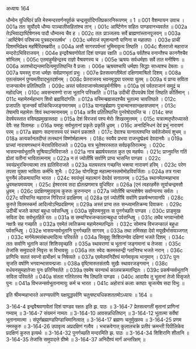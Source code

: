 अध्यायः 164

धौम्येन युधिष्ठिरं प्रति मेरुमन्दरवर्णनपूर्वकं चन्द्रसूर्यादिगतिप्रकारनिरूपणम् ॥ 1 ॥
001 वैशम्पायन उवाच ।
001a ततः सूर्योदये धौम्यः पाञ्चालीसहितांश्च तान् ।
001c आर्ष्टिणेन सहितः पाण्डवानभ्यवर्तत ॥
002a  तेऽभिवाद्यार्ष्टिषेणस्य पादौ धौम्यस्य चैव ह ।
002c ततः प्राञ्जलयः सर्वे ब्राह्मणांस्तानपूजयन् ॥
003a `आर्ष्टिषेणं परिष्वज्य पुत्रवद्भरतर्षभ' ।
003c धर्मराजं स्पृशन्पाणौ पाणिना स महातपाः ।
003e प्राचीं दिशमभिप्रेक्ष्य महर्षिरिदमब्रवीत् ॥
004a असौ सागरपर्यन्तां भूमिमावृत्य तिष्ठति ।
004c शैलराजो महाराज मन्दरोऽभिविराजयन् ।
004e इन्द्रवैश्रवणोपेतां दिशं पाण्डव रक्षति ॥
005a पर्वतैश्च वनान्तैश्च काननैश्चैव शोभितम् ।
005c एतमाहुर्महेन्द्रस्य राज्ञो वैश्रवणस्य च ।
005e ऋषयः सर्वधर्मज्ञाः सर्वे तात मनीषिणः ॥
006a अतश्चोद्यन्तमादित्यमुपतिष्ठन्ति वै प्रजाः ।
006e ऋषयश्चापि धर्मज्ञाः सिद्धाः साध्याश्च देवताः ॥
007a यमस्तु राजा धर्मज्ञः सर्वप्राणभृतां प्रभुः ।
007e प्रेतसत्वगतीमेतां दक्षिणामाश्रितो दिशम् ॥
008a एतत्संयमनं पुण्यमतीवाद्भुतदर्शनम् ।
008c प्रेतराजस्य भवनमृद्ध्या परमया युतम् ॥
009a यं प्राप्य सविता राजन्सत्येन प्रतितिष्ठति ।
009c अस्तं पर्वतराजानमेतमाहुर्मनीषिणः ॥
010a एवं पर्वतराजानं समुद्रं च महोदधिम् ।
010c अवसन्वरुणो राजा भूतानि परिरक्षति ॥
011a उदीचीं दीपयन्नेष दिशं तिष्ठति कीर्तिमान् ।
011c महामेरुर्महाभाग शिवो ब्रह्मविदांगतिः ॥
012a यस्मिन्ब्रह्मसदश्चैव भूतात्मा चावतिष्ठते ।
012c प्रजापतिः सृजन्सर्वं यत्किंचिज्जङ्गमागमम् ॥
013a यानाहुर्ब्रह्मणः पुत्रान्मानसान्दक्षसप्तमान् ।
013c तेषामपि महामेरुः शिवं स्थानमनामयम् ॥
014a अत्रैव प्रतितिष्ठन्ति पुनरेषोदयन्ति च ।
014c सप्त देवर्षयस्तात वसिष्ठप्रमुखास्तदा ॥
015a देशं विरजसं पश्य मेरोः शिखरमुत्तमम् ।
015c यत्रात्मतृप्तैरध्यास्ते देवैः सह पितामहः ॥
016a यमाहुः सर्वभूतानां प्रकृतेः प्रकृतिं ध्रुवम् ।
016c अनादिनिधनं देवं प्रभुं नारायणं परम् ॥
017a ब्रह्मणः सदनात्तस्य परं स्थानं प्रकाशते ।
017c देवाश्च यत्नात्पश्यन्ति सर्वतेजोमयं शुभम् ॥
018a अत्यर्कानलदीप्तं तत्स्थानं विष्णोर्महात्मनः ।
018c स्वयैव प्रभया राजन्दुष्प्रेक्ष्यं देवदानवैः ॥
019a प्राच्यां नारायणस्थानं मेरावतिविराजते ॥
020a यत्र भूतेश्वरस्तात सर्वप्रकृतिरात्मभूः ।
020c भासयन्सर्वभूतानि सुश्रियाऽभिविराजते ॥
021a नात्र ब्रह्मर्षयस्तात कुत एव महर्षयः ।
021c प्राप्नुवन्ति गतिं ह्येतां यतीनां भावितात्मनाम् ॥
022a न तं ज्योतींषि सर्वाणि प्राप्य भासन्ति पाण्डव ।
022c स्वयंप्रभुरचिन्त्यात्मा तत्र ह्यतिविराजते ॥
023a यतयस्तत्र गच्छन्ति भक्त्या नारायणं हरिम् ।
023c परेण तपसा युक्ता भाविताः कर्मभिः शुभैः ।
023e योगसिद्धा महात्मानस्तमोमोहविवर्जिताः ॥
024a तत्र गत्वा पुनर्नेमं लोकमायान्ति भारत ।
024c स्वयंभुवं महात्मानं देवदेवं सनातनम् ॥
025a स्थानमेतन्महाभाव ध्रुवमक्षयमव्ययम् ।
025c ईश्वरस्य सदा ह्येतत्प्रणमात्र युधिष्ठिर ॥
026a [एनं त्वहरहर्मेरुं सूर्याचन्द्रमसौ ध्रुवम् ।
026c प्रदक्षिणमुपावृत्य कुरुतः कुरुनन्दन ॥
027a ज्योतींषि चाप्यशेषेण सर्वाण्यनघ सर्वतः ।
027c परियान्ति महाराज गिरिराजं प्रदक्षिणम् ॥]
028a एतं ज्योतींषि सर्वाणि प्रकर्षन्भगवानपि ।
028c कुरुते वितमस्कर्मा आदित्योऽभिप्रदक्षिणम् ॥
029a अस्तं प्राप्य ततः सन्ध्यामतिक्रम्य दिवाकरः ।
029c उदीचीं भजते काष्ठां बहुधा पर्वसन्धिषु ॥
030a सुमेरुमनुवृत्तः स पुनर्गच्छति पाण्डव ।
030c प्राङ्मुखः सविता देवः सर्वभूतहिते रतः ॥
031a स सम्यग्विभजन्कालान्बहुधा पर्वसन्धिषु ।
031c तथैव भगवान्सोमो नक्षत्रैः सह गच्छति ॥
032a एवमेतं त्वतिक्रम्य महामेरुमतन्द्रितः ।
032c सोमश्च विभजन्कालं बहुधा पर्वसन्धिषु ।
032e भासयन्सर्वभूतानि पुनर्गच्छति सागरम् ॥
033a तथा तमिस्रहा देवो मयूखैर्भासयञ्जगत् ।
033c मार्गमेतमसंबाधमादित्यः परिवर्तते ॥
034a सिसृक्षुः शिशिराण्येव दक्षिणां भजते दिशम् ।
034c ततः सर्वाणि भूतानि कालं शिशिरमृच्छति ॥
035a स्थावराणां च भूतानां जङ्गमानां च तेजसा ।
035c तेजांसि समुपादत्ते निवृत्तः स विभावसुः ॥
036a ततः स्वेदः क्लमस्तन्द्री ग्लानिश्च भजते नरान् ।
036c प्राणिभिः सततं स्वप्नो ह्यभीक्ष्णं च निषेव्यते ॥
037a एवमेतमनिर्देश्यं मार्गमावृत्य भानुमान् ।
037c पुनः सृजति वर्षाणि भगवान्भासयन्प्रजाः ॥
038a वृष्टिमारुतसंतापैः सुखैः स्थावरजङ्गमान् ।
038c वर्धयनसुमहातेजाः पुनः प्रतिनिवर्तते ॥
039a एवमेष चरन्पार्थ कालचक्रमतन्द्रितः ।
039c प्रकर्षन्सर्वभूतानि सविता परिवर्तते ॥
040a संतता गतिरेतस्य नैष तिष्ठति पाण्डव ।
040c आदायैव तु भूतानां तेजो विसृजते पुनः ॥
041a विभजन्सर्वभूतानामायुः कर्म च भारत ।
041c अहोरात्रं कलाः काष्ठाः सृजत्येष सदा विभुः ॥

इति श्रीमन्महाभारते अरण्यपर्वणि यक्षयुद्धपर्वणि चतुःषष्ट्यधिकशततमोऽध्यायः ॥ 164 ॥

3-164-4 इन्द्रवैश्रवणावेतां दिशं पाण्डव रक्षतः इति झ. पाठः ॥ 3-164-7 प्रेतसत्वगतीं मृतानां प्राणिनां गम्याम् ॥ 3-164-7 संयमनं नामतः ॥ 3-164-10 आवसन्नधितिष्ठन् ॥ 3-164-12 भूतात्मा सर्वेषां भूतानामात्मा । संपूर्णब्रह्माण्डपिण्डाभिमानित्वात् ॥ 3-164-17 ब्रह्मणः चतुर्मुखस्य ॥ 3-164-25 प्रणम नमस्कुरु ॥ 3-164-26 उपावृत्य अप्रदक्षिणं गत्वैव । भचक्रवेगात् कुलालचक्रे प्रतीपं क्रमन्ती पिपीलिकेव प्रदक्षिणं कुरुत इत्यर्थः ॥ 3-164-32 पुनर्गच्छति मन्दरमिति झ. पाठः ॥ 3-164-34 शिशिराणि शीतानि ॥ 3-164-35 तेजांसि समुपादत्ते ग्रीष्मे ॥ 3-164-37 अनिर्देश्यं मार्गं अन्तरिक्षम् ॥